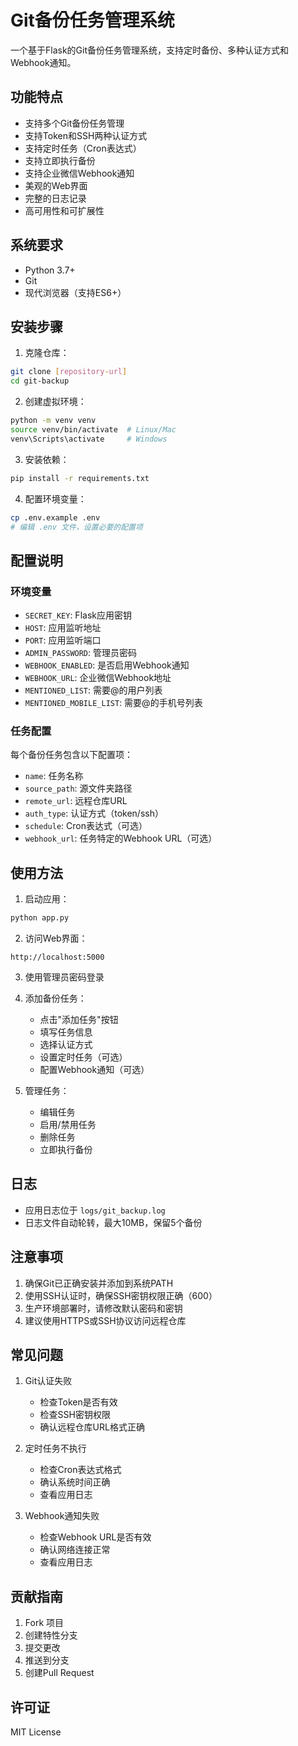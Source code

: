 # Git备份任务管理系统

一个基于Flask的Git备份任务管理系统，支持定时备份、多种认证方式和Webhook通知。

## 功能特点

- 支持多个Git备份任务管理
- 支持Token和SSH两种认证方式
- 支持定时任务（Cron表达式）
- 支持立即执行备份
- 支持企业微信Webhook通知
- 美观的Web界面
- 完整的日志记录
- 高可用性和可扩展性

## 系统要求

- Python 3.7+
- Git
- 现代浏览器（支持ES6+）

## 安装步骤

1. 克隆仓库：
```bash
git clone [repository-url]
cd git-backup
```

2. 创建虚拟环境：
```bash
python -m venv venv
source venv/bin/activate  # Linux/Mac
venv\Scripts\activate     # Windows
```

3. 安装依赖：
```bash
pip install -r requirements.txt
```

4. 配置环境变量：
```bash
cp .env.example .env
# 编辑 .env 文件，设置必要的配置项
```

## 配置说明

### 环境变量

- `SECRET_KEY`: Flask应用密钥
- `HOST`: 应用监听地址
- `PORT`: 应用监听端口
- `ADMIN_PASSWORD`: 管理员密码
- `WEBHOOK_ENABLED`: 是否启用Webhook通知
- `WEBHOOK_URL`: 企业微信Webhook地址
- `MENTIONED_LIST`: 需要@的用户列表
- `MENTIONED_MOBILE_LIST`: 需要@的手机号列表

### 任务配置

每个备份任务包含以下配置项：

- `name`: 任务名称
- `source_path`: 源文件夹路径
- `remote_url`: 远程仓库URL
- `auth_type`: 认证方式（token/ssh）
- `schedule`: Cron表达式（可选）
- `webhook_url`: 任务特定的Webhook URL（可选）

## 使用方法

1. 启动应用：
```bash
python app.py
```

2. 访问Web界面：
```
http://localhost:5000
```

3. 使用管理员密码登录

4. 添加备份任务：
   - 点击"添加任务"按钮
   - 填写任务信息
   - 选择认证方式
   - 设置定时任务（可选）
   - 配置Webhook通知（可选）

5. 管理任务：
   - 编辑任务
   - 启用/禁用任务
   - 删除任务
   - 立即执行备份

## 日志

- 应用日志位于 `logs/git_backup.log`
- 日志文件自动轮转，最大10MB，保留5个备份

## 注意事项

1. 确保Git已正确安装并添加到系统PATH
2. 使用SSH认证时，确保SSH密钥权限正确（600）
3. 生产环境部署时，请修改默认密码和密钥
4. 建议使用HTTPS或SSH协议访问远程仓库

## 常见问题

1. Git认证失败
   - 检查Token是否有效
   - 检查SSH密钥权限
   - 确认远程仓库URL格式正确

2. 定时任务不执行
   - 检查Cron表达式格式
   - 确认系统时间正确
   - 查看应用日志

3. Webhook通知失败
   - 检查Webhook URL是否有效
   - 确认网络连接正常
   - 查看应用日志

## 贡献指南

1. Fork 项目
2. 创建特性分支
3. 提交更改
4. 推送到分支
5. 创建Pull Request

## 许可证

MIT License 